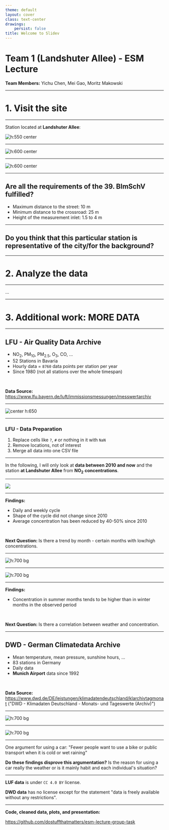 ```yaml
---
theme: default
layout: cover
class: text-center
drawings:
    persist: false
title: Welcome to Slidev
---
```


# Team 1 (Landshuter Allee) - ESM Lecture

**Team Members:** Yichu Chen, Mei Gao, Moritz Makowski

---

<!--
paginate: true
-->

# 1. Visit the site

---

Station located at **Landshuter Allee**:

![h:550 center](images/station-map.png)

---

![h:600 center](images/station-image-1.jpg)

---

![h:600 center](images/station-image-3.jpg)

<!--
The road is 8 lanes wide at that location.

CO2 Boxes next to the station.
TODO: What are they?

-->

---

## Are all the requirements of the 39. BImSchV fulfilled?

-   Maximum distance to the street: 10 m
-   Minimum distance to the crossroad: 25 m
-   Height of the measurement inlet: 1.5 to 4 m

---

## Do you think that this particular station is representative of the city/for the background?

---

# 2. Analyze the data

---

...

---

# 3. Additional work: **MORE DATA**

---

## LFU - Air Quality Data Archive

-   $\text{NO}_2$, $\text{PM}_{10}$, $\text{PM}_{2.5}$, $\text{O}_{3}$, $\text{CO}$, ...
-   52 Stations in Bavaria
-   Hourly data = `8760` data points per station per year
-   Since 1980 (not all stations over the whole timespan)

<br/>

**Data Source:** https://www.lfu.bayern.de/luft/immissionsmessungen/messwertarchiv

---

![center h:650](images/lfu-website.png)

<!--
"Daten" -> "Luft" -> "Messwertarchiv"

I will talk about the data license at the end.

-->

---

### LFU - Data Preparation

1. Replace cells like `?`, `#` or nothing in it with `NaN`
2. Remove locations, not of interest
3. Merge all data into one CSV file

<!--

Optional:
Last signal from Prinzregentenstraße: 20120208
Last signal from Moosach: 20130709

-->

---

In the following, I will only look at **data between 2010 and now** and the station **at Landshuter Allee** from $\textbf{NO}_\textbf{2}$ **concentrations**.

---

<img src="/images/alltime_weekly_cycle.png" class="w-full" />

---

**Findings:**

-   Daily and weekly cycle
-   Shape of the cycle did not change since 2010
-   Average concentration has been reduced by 40-50% since 2010

<br/>

**Next Question:** Is there a trend by month - certain months with low/high concentrations.

<!--

Since the concentration goes down over the years we should only look at years separately.

We picked 2016, 2017, 2018, and 2019 (the 4 years before the current pandemic).

-->

---

![h:700 bg](/public/videos/weekly_cycle_colored_by_month.gif)

<!--
The concentration seems to go down in the winter months and tends to rise during summer.
-->

---

![h:700 bg](/public/images/mean_monthwise_weekly_cycle_colored_by_month.png)

<!--

In a still image, this can be seen more clearly. But I made the GIF and wanted to show it too ;)

I down know why the concentration goes down during winter. I did assume with many people on vacation in summer the concentrations should be lower.

Something not uncommon in data science: You assume something and find out that the opposite is true.

-->

---

**Findings:**

-   Concentration in summer months tends to be higher than in winter months in the observed period

<br/>

**Next Question:** Is there a correlation between weather and concentration.

<!--

LAST QUESTION we want to visit here.

Assumption: People use cars more often when it is cold or when it is raining, i.e. higher concentrations.

-->

---

## DWD - German Climatedata Archive

-   Mean temperature, mean pressure, sunshine hours, ...
-   83 stations in Germany
-   Daily data
-   **Munich Airport** data since 1992

<br/>

**Data Source:** https://www.dwd.de/DE/leistungen/klimadatendeutschland/klarchivtagmonat ("DWD - Klimadaten Deutschland - Monats- und Tageswerte (Archiv)")

<!--

The DWD website's organization is rather messy so I won't show a picture of how you get there. Here is the Link and the name of that archive.

-->

---

![h:700 bg](/public/images/concentration_over_weather_conditions.png)

<!--

The good thing: We see a correlation between wind speed and concentration. Higher wind speed -> lower concentration. Molecules get transported away faster.

The interesting thing here is that there is no correlation between temperature/precipitation and concentration.

There is also no more information when looking at individual years.

-->

---

![h:700 bg](/public/images/rolling_concentration_over_weather_conditions.png)

<!--

I chose to use a rolling mean instead of the best fit line since the best fit line can be dominated by a bulk of points at e.g. 0mm precipitation, 0m/s wind speed, or 0h sunshine.

The only slight trend there is a rising concentration with temperature. Only very minor trends, not very conclusive.

-->

---

One argument for using a car: "Fewer people want to use a bike or public transport when it is cold or wet raining"

**Do these findings disprove this argumentation?** Is the reason for using a car really the weather or is it mainly habit and each individual's situation?

---

**LUF data** is under `CC 4.0 BY` license.

**DWD data** has no license except for the statement "data is freely available without any restrictions".

<!--
Therefore we can freely share cleaned-up data and all the plots.
-->

---

**Code, cleaned data, plots, and presentation:**

https://github.com/dostuffthatmatters/esm-lecture-group-task

<!--

If you want to use the same data, here is the link to our open source code which does this preparation and analysis.

Will be open source after 3 pm ;)

-->
